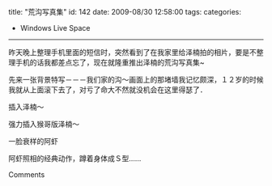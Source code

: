 title: "荒沟写真集"
id: 142
date: 2009-08/30 12:58:00
tags: 
categories: 
- Windows Live Space
---


昨天晚上整理手机里面的短信时，突然看到了在我家里给泽楠拍的相片，要是不整理手机的话我都差点忘了，现在就隆重推出泽楠的荒沟写真集~

先来一张背景特写－－－我们家的沟～画面上的那堵墙我记忆颇深，１２岁的时候我就从上面滚下去了，对亏了命大不然就没机会在这里得瑟了．

插入泽楠～

强力插入猴哥版泽楠～

一脸衰样的阿虾

阿虾照相的经典动作，蹲着身体成Ｓ型……

Comments
